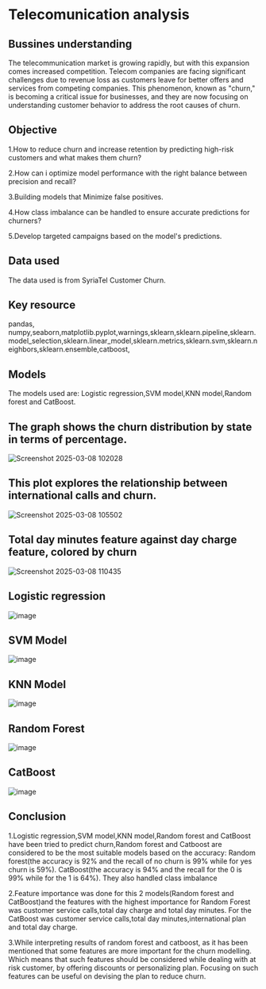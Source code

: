 # Telecomunication analysis

## Bussines understanding
The telecommunication market is growing rapidly, but with this expansion comes increased competition. Telecom companies are facing significant challenges due to revenue loss as customers leave for better offers and services from competing companies. This phenomenon, known as "churn," is becoming a critical issue for businesses, and they are now focusing on understanding customer behavior to address the root causes of churn.

## Objective
1.How to reduce churn and increase retention by predicting high-risk customers and what makes them churn?

2.How can i optimize model performance with the right balance between precision and recall?

3.Building models that Minimize false positives.

4.How class imbalance can be handled to ensure accurate predictions for churners?

5.Develop targeted campaigns based on the model's predictions.

## Data used 
The data used is from  SyriaTel Customer Churn.

## Key resource
pandas, numpy,seaborn,matplotlib.pyplot,warnings,sklearn,sklearn.pipeline,sklearn.model_selection,sklearn.linear_model,sklearn.metrics,sklearn.svm,sklearn.neighbors,sklearn.ensemble,catboost,

## Models
The models used are: Logistic regression,SVM model,KNN model,Random forest and CatBoost.


## The graph shows the churn distribution by state in terms of percentage.


![Screenshot 2025-03-08 102028](https://github.com/user-attachments/assets/099af0e4-546e-4a27-9827-1f4b7db412df)





## This plot explores the relationship between international calls and churn.



![Screenshot 2025-03-08 105502](https://github.com/user-attachments/assets/35e27416-9909-426e-8ef0-f9d5dec89b43)






## Total day minutes feature against day charge feature, colored by churn




![Screenshot 2025-03-08 110435](https://github.com/user-attachments/assets/4a8817f7-84de-4cac-b126-ef3350fccde0)






## Logistic regression


![image](https://github.com/user-attachments/assets/3af08580-cb1c-4f75-96f0-5b932b5c575f)







## SVM Model



![image](https://github.com/user-attachments/assets/00df16fa-1410-4f07-b0e0-550f5732c126)







## KNN Model




![image](https://github.com/user-attachments/assets/4688938a-c6af-4ac9-893d-037bbe079e9d)






## Random Forest



![image](https://github.com/user-attachments/assets/9beda68e-aa56-4ffb-bc26-599268637804)







## CatBoost




![image](https://github.com/user-attachments/assets/02652384-4a2e-4a04-b796-a2d2ff3c4f46)









## Conclusion

1.Logistic regression,SVM model,KNN model,Random forest and CatBoost have been tried to predict churn,Random forest and Catboost are considered to be the most suitable models based on the accuracy: Random forest(the accuracy is 92% and the recall of no churn is 99% while for yes churn is 59%). CatBoost(the accuracy is 94% and the recall for the 0 is 99% while for the 1 is 64%). They also handled class imbalance

2.Feature importance was done for this 2 models(Random forest and CatBoost)and the features with the highest importance for Random Forest was customer service calls,total day charge and total day minutes. For the CatBoost was customer service calls,total day minutes,international plan and total day charge.

3.While interpreting results of random forest and catboost, as it has been mentioned that some features are more important for the churn modelling. Which means that such features should be considered while dealing with at risk customer, by offering discounts or personalizing plan. Focusing on such features can be useful on devising the plan to reduce churn.





